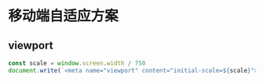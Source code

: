 # 移动端自适应方案

## viewport

```js
const scale = window.screen.width / 750
document.write(`<meta name="viewport" content="initial-scale=${scale}">`)
```